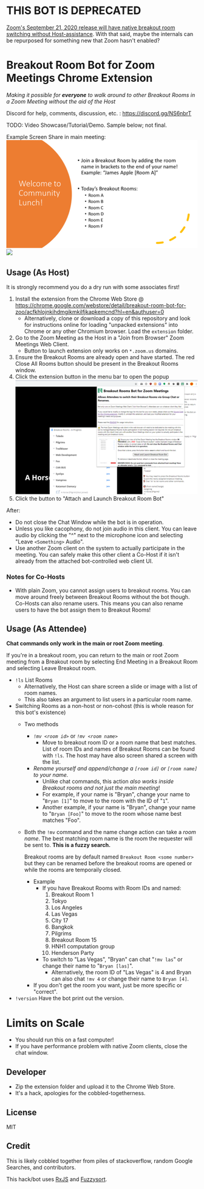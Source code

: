 # **THIS BOT IS DEPRECATED**

[Zoom's September 21, 2020 release will have native breakout room switching without Host-assistance](https://www.reddit.com/r/Zoom/comments/irkm82/selfselect_breakout_room/). With that said, maybe the internals can be repurposed for something new that Zoom hasn't enabled? 

# Breakout Room Bot for Zoom Meetings Chrome Extension

*Making it possible for **everyone** to walk around to other Breakout Rooms in a Zoom Meeting without the aid of the Host*

Discord for help, comments, discussion, etc. : https://discord.gg/NS6nbrT

TODO: Video Showcase/Tutorial/Demo. Sample below; not final.

Example Screen Share in main meeting:
![](intro.png)
![](https://user-images.githubusercontent.com/5363/92406673-79d2e080-f0ed-11ea-9953-5b7704811d1c.gif)

## Usage (As Host)

It is strongly recommend you do a dry run with some associates first!

1. Install the extension from the Chrome Web Store @ https://chrome.google.com/webstore/detail/breakout-room-bot-for-zoo/acfkhlojnkihdmgikmkilfjkapkemcnd?hl=en&authuser=0
    * Alternatively, clone or download a copy of this repository and look for instructions online for loading "unpacked extensions" into Chrome or any other Chromium browser. Load the `extension` folder.
2. Go to the Zoom Meeting as the Host in a "Join from Browser" Zoom Meetings Web Client.
    * Button to launch extension only works on `*.zoom.us` domains.
3. Ensure the Breakout Rooms are already open and have started. The red Close All Rooms button should be present in the Breakout Rooms window.
4. Click the extension button in the menu bar to open the popup
    ![](launch.png)
5. Click the button to "Attach and Launch Breakout Room Bot"

After:

* Do not close the Chat Window while the bot is in operation.
* Unless you like cacophony, do not join audio in this client. You can leave audio by clicking the "^" next to the microphone icon and selecting "Leave `<Something>` Audio".
* Use another Zoom client on the system to actually participate in the meeting. You can safely make this other client a Co-Host if it isn't already from the attached bot-controlled web client UI.

### Notes for Co-Hosts

* With plain Zoom, you cannot assign users to breakout rooms. You can move around freely between Breakout Rooms without the bot though. Co-Hosts can also rename users. This means you can also rename users to have the bot assign them to Breakout Rooms!

## Usage (As Attendee)

**Chat commands only work in the main or root Zoom meeting**.

If you're in a breakout room, you can return to the main or root Zoom meeting from a Breakout room by selecting End Meeting in a Breakout Room and selecting Leave Breakout room.

* `!ls` List Rooms
    * Alternatively, the Host can share screen a slide or image with a list of room names.
    * This also takes an argument to list users in a particular room name.
* Switching Rooms as a non-host or non-cohost (this is whole reason for this bot's existence)
    * Two methods
        * *`!mv <room id>`* or *`!mv <room name>`*
            * Move to breakout room ID or a room name that best matches. List of room IDs and names of Breakout Rooms can be found with `!ls`. The host may have also screen shared a screen with the list.
        * *Rename yourself and append/change a `[room id]` or `[room name]` to your name.*
            * Unlike chat commands, this action *also works inside Breakout rooms and not just the main meeting*!
            * For example, if your name is "Bryan", change your name to "`Bryan [1]`" to move to the room with the ID of "`1`".
            * Another example, if your name is "Bryan", change your name to "`Bryan [Foo]`" to move to the room whose name best matches "Foo".
    * Both the `!mv` command and the name change action can take a *room name*.
      The best matching room name is the room the requester will be sent to. **This is a fuzzy search.**

      Breakout rooms are by default named `Breakout Room <some number>` but they can be renamed before the breakout rooms are opened or while the rooms are temporaily closed.
        * Example
            * If you have Breakout Rooms with Room IDs and named:
                1. Breakout Room 1
                2. Tokyo
                3. Los Angeles
                4. Las Vegas
                5. City 17
                6. Bangkok
                7. Pilgrims
                8. Breakout Room 15
                9. HNH1 computation group
                10. Henderson Party
            * To switch to "Las Vegas", "Bryan" can chat "`!mv las`" or change their name to "`Bryan [las]`".
                * Alternatively, the room ID of "Las Vegas" is 4 and Bryan can also chat
                  `!mv 4` or change their name to `Bryan [4]`.
        * If you don't get the room you want, just be more specific or "correct".
* `!version` Have the bot print out the version.

# Limits on Scale

* You should run this on a fast computer!
* If you have performance problem with native Zoom clients, close the chat window.

## Developer

* Zip the extension folder and upload it to the Chrome Web Store.
* It's a hack, apologies for the cobbled-togetherness.

## License

MIT

## Credit

This is likely cobbled together from piles of stackoverflow, random Google Searches, and contributors.

This hack/bot uses [RxJS][rxjs] and [Fuzzysort][fuzzysort].

[breakoutroominfo]: https://support.zoom.us/hc/en-us/articles/206476093-Enabling-breakout-rooms
[ocrbreakoutroombot]: https://github.com/ottoscholten/zoomChatBot
[desertpyhack]: https://www.meetup.com/Phoenix-Python-Meetup-Group/events/272227324/
[desertpy]: https://www.meetup.com/Phoenix-Python-Meetup-Group
[rxjs]: https://rxjs-dev.firebaseapp.com/
[fuzzysort]: https://github.com/farzher/fuzzysort
[preassign]: https://support.zoom.us/hc/en-us/articles/360032752671-Pre-assigning-participants-to-breakout-rooms
